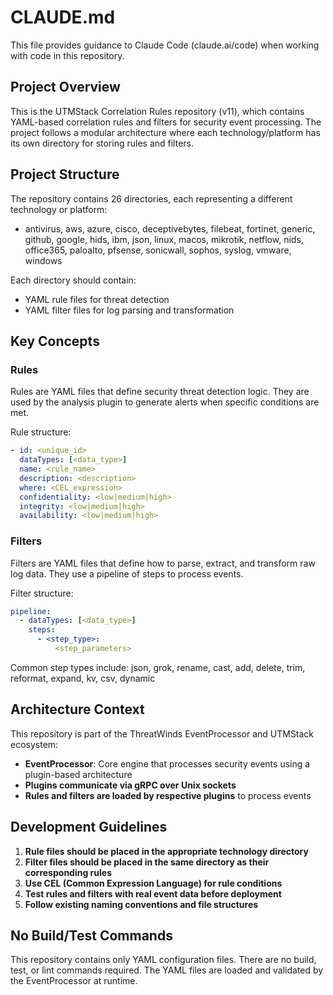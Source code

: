 # CLAUDE.md

This file provides guidance to Claude Code (claude.ai/code) when working with code in this repository.

## Project Overview

This is the UTMStack Correlation Rules repository (v11), which contains YAML-based correlation rules and filters for security event processing. The project follows a modular architecture where each technology/platform has its own directory for storing rules and filters.

## Project Structure

The repository contains 26 directories, each representing a different technology or platform:
- antivirus, aws, azure, cisco, deceptivebytes, filebeat, fortinet, generic, github, google, hids, ibm, json, linux, macos, mikrotik, netflow, nids, office365, paloalto, pfsense, sonicwall, sophos, syslog, vmware, windows

Each directory should contain:
- YAML rule files for threat detection
- YAML filter files for log parsing and transformation

## Key Concepts

### Rules
Rules are YAML files that define security threat detection logic. They are used by the analysis plugin to generate alerts when specific conditions are met.

Rule structure:
```yaml
- id: <unique_id>
  dataTypes: [<data_type>]
  name: <rule_name>
  description: <description>
  where: <CEL_expression>
  confidentiality: <low|medium|high>
  integrity: <low|medium|high>
  availability: <low|medium|high>
```

### Filters
Filters are YAML files that define how to parse, extract, and transform raw log data. They use a pipeline of steps to process events.

Filter structure:
```yaml
pipeline:
  - dataTypes: [<data_type>]
    steps:
      - <step_type>:
          <step_parameters>
```

Common step types include: json, grok, rename, cast, add, delete, trim, reformat, expand, kv, csv, dynamic

## Architecture Context

This repository is part of the ThreatWinds EventProcessor and UTMStack ecosystem:
- **EventProcessor**: Core engine that processes security events using a plugin-based architecture
- **Plugins communicate via gRPC over Unix sockets**
- **Rules and filters are loaded by respective plugins** to process events

## Development Guidelines

1. **Rule files should be placed in the appropriate technology directory**
2. **Filter files should be placed in the same directory as their corresponding rules**
3. **Use CEL (Common Expression Language) for rule conditions**
4. **Test rules and filters with real event data before deployment**
5. **Follow existing naming conventions and file structures**

## No Build/Test Commands

This repository contains only YAML configuration files. There are no build, test, or lint commands required. The YAML files are loaded and validated by the EventProcessor at runtime.